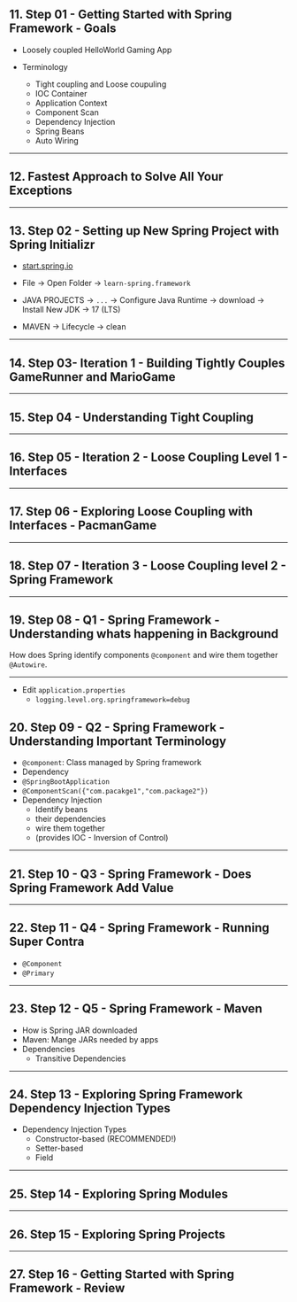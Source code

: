 ## 11. Step 01 - Getting Started with Spring Framework - Goals

* Loosely coupled HelloWorld Gaming App

* Terminology
    * Tight coupling and Loose coupuling
    * IOC Container
    * Application Context
    * Component Scan
    * Dependency Injection
    * Spring Beans
    * Auto Wiring

***

## 12. Fastest Approach to Solve All Your Exceptions

***

## 13. Step 02 - Setting up New Spring Project with Spring Initializr

* [start.spring.io](start.spring.io)

* File -> Open Folder -> `learn-spring.framework`
* JAVA PROJECTS -> `...` -> Configure Java Runtime -> download -> Install New JDK -> 17 (LTS)
* MAVEN -> Lifecycle -> clean
***

## 14. Step 03- Iteration 1 - Building Tightly Couples GameRunner and MarioGame

***

## 15. Step 04 - Understanding Tight Coupling

***

## 16. Step 05 - Iteration 2 - Loose Coupling Level 1 - Interfaces

***

## 17. Step 06 - Exploring Loose Coupling with Interfaces - PacmanGame

***

## 18. Step 07 - Iteration 3 - Loose Coupling level 2 - Spring Framework

***

## 19. Step 08 - Q1 - Spring Framework - Understanding whats happening in Background

How does Spring identify components `@component` and wire them together `@Autowire`.
***

* Edit `application.properties`
    * `logging.level.org.springframework=debug`

## 20. Step 09 - Q2 - Spring Framework - Understanding Important Terminology

* `@component`: Class managed by Spring framework
* Dependency
* `@SpringBootApplication`
* `@ComponentScan({"com.pacakge1","com.package2"})` 
* Dependency Injection
    * Identify beans
    * their dependencies
    * wire them together
    * (provides IOC - Inversion of Control)
***

## 21. Step 10 - Q3 - Spring Framework - Does Spring Framework Add Value


***

## 22. Step 11 - Q4 - Spring Framework - Running Super Contra

* `@Component`
* `@Primary`

***

## 23. Step 12 - Q5 - Spring Framework - Maven

* How is Spring JAR downloaded
* Maven: Mange JARs needed by apps
* Dependencies
    * Transitive Dependencies

***

## 24. Step 13 - Exploring Spring Framework Dependency Injection Types

* Dependency Injection Types
    * Constructor-based (RECOMMENDED!)
    * Setter-based
    * Field

***

## 25. Step 14 - Exploring Spring Modules

***

## 26. Step 15 - Exploring Spring Projects

***

## 27. Step 16 - Getting Started with Spring Framework - Review

